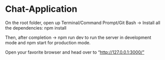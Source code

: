 # Chat-Application

On the root folder, open up Terminal/Command Prompt/Git Bash -> Install all the dependencies: npm install

Then, after completion -> npm run dev to run the server in development mode and npm start for production mode.

Open your favorite browser and head over to “http://127.0.0.1:3000/”
